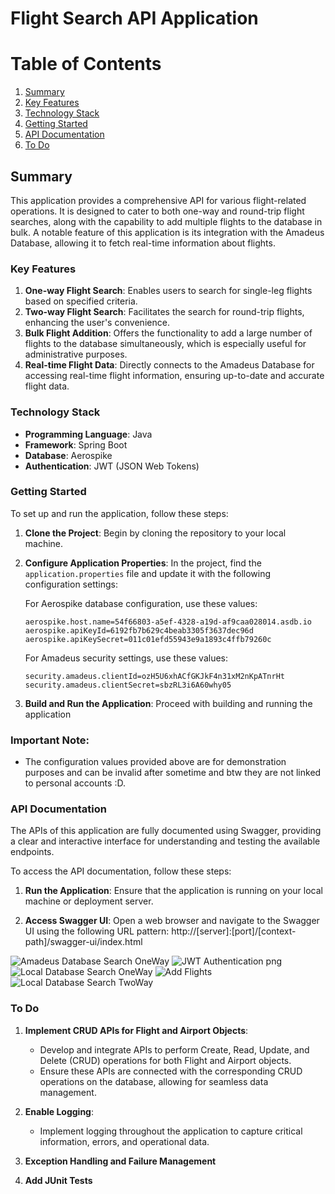 # Flight Search API Application

# Table of Contents
1. [Summary](#summary)
2. [Key Features](#key-features)
3. [Technology Stack](#technology-stack)
4. [Getting Started](#getting-started)
5. [API Documentation](#api-documentation)
6. [To Do](#to-do)

## Summary

This application provides a comprehensive API for various flight-related operations. It is designed to cater to both one-way and round-trip flight searches, along with the capability to add multiple flights to the database in bulk. A notable feature of this application is its integration with the Amadeus Database, allowing it to fetch real-time information about flights.

### Key Features

1. **One-way Flight Search**: Enables users to search for single-leg flights based on specified criteria.
2. **Two-way Flight Search**: Facilitates the search for round-trip flights, enhancing the user's convenience.
3. **Bulk Flight Addition**: Offers the functionality to add a large number of flights to the database simultaneously, which is especially useful for administrative purposes.
4. **Real-time Flight Data**: Directly connects to the Amadeus Database for accessing real-time flight information, ensuring up-to-date and accurate flight data.

### Technology Stack

- **Programming Language**: Java
- **Framework**: Spring Boot
- **Database**: Aerospike
- **Authentication**: JWT (JSON Web Tokens)


### Getting Started

To set up and run the application, follow these steps:

1. **Clone the Project**: Begin by cloning the repository to your local machine.

2. **Configure Application Properties**: In the project, find the `application.properties` file and update it with the following configuration settings:

   For Aerospike database configuration, use these values:
    ```
    aerospike.host.name=54f66803-a5ef-4328-a19d-af9caa028014.asdb.io
    aerospike.apiKeyId=6192fb7b629c4beab3305f3637dec96d
    aerospike.apiKeySecret=011c01efd55943e9a1893c4ffb79260c
    ```

   For Amadeus security settings, use these values:
    ```
    security.amadeus.clientId=ozH5U6xhACfGKJkF4n31xM2nKpATnrHt
    security.amadeus.clientSecret=sbzRL3i6A60why05
    ```

3. **Build and Run the Application**: Proceed with building and running the application

### Important Note:

- The configuration values provided above are for demonstration purposes and can be invalid after sometime and btw they are not linked to personal accounts :D.

### API Documentation

The APIs of this application are fully documented using Swagger, providing a clear and interactive interface for understanding and testing the available endpoints.

To access the API documentation, follow these steps:

1. **Run the Application**: Ensure that the application is running on your local machine or deployment server.

2. **Access Swagger UI**: Open a web browser and navigate to the Swagger UI using the following URL pattern:
   http://[server]:[port]/[context-path]/swagger-ui/index.html

![Amadeus Database Search OneWay](https://github.com/MohammadShabib/Flight-Search-API-/assets/72793336/481f0174-e7fc-48e0-a693-570c8bbdccc1)
![JWT Authentication png](https://github.com/MohammadShabib/Flight-Search-API-/assets/72793336/86e5ce96-6631-4d1d-93e9-bdfb25e5043d)
![Local Database Search OneWay](https://github.com/MohammadShabib/Flight-Search-API-/assets/72793336/f321eb8c-9e67-45f3-80d3-b4ac2f8835a7)
![Add Flights](https://github.com/MohammadShabib/Flight-Search-API-/assets/72793336/22a3ae56-5678-45e7-8185-b3be254114b2)
![Local Database Search TwoWay](https://github.com/MohammadShabib/Flight-Search-API-/assets/72793336/e0ef3375-5fba-4a04-9140-f74a3a275164)
### To Do


1. **Implement CRUD APIs for Flight and Airport Objects**:
    - Develop and integrate APIs to perform Create, Read, Update, and Delete (CRUD) operations for both Flight and Airport objects.
    - Ensure these APIs are connected with the corresponding CRUD operations on the database, allowing for seamless data management.

2. **Enable Logging**:
    - Implement logging throughout the application to capture critical information, errors, and operational data.

3. **Exception Handling and Failure Management**   
4. **Add JUnit Tests**
   